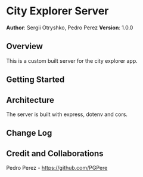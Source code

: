 # City Explorer Server

**Author**: Sergii Otryshko, Pedro Perez
**Version**: 1.0.0

## Overview

This is a custom built server for the city explorer app.

## Getting Started

<!-- What are the steps that a user must take in order to build this app on their own machine and get it running? -->

## Architecture

The server is built with express, dotenv and cors.

## Change Log

<!-- Use this area to document the iterative changes made to your application as each feature is successfully implemented. Use time stamps. Here's an example:

01-01-2001 4:59pm - Application now has a fully-functional express server, with a GET route for the location resource. -->

## Credit and Collaborations

Pedro Perez - https://github.com/PGPere
